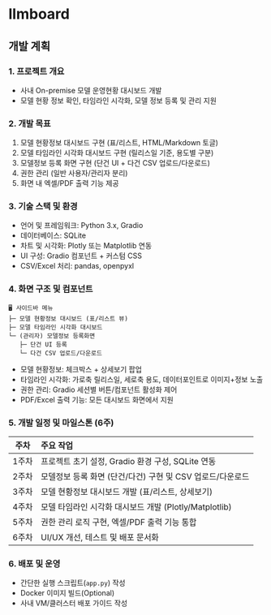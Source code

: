 # llmboard

## 개발 계획

### 1. 프로젝트 개요
- 사내 On-premise 모델 운영현황 대시보드 개발
- 모델 현황 정보 확인, 타임라인 시각화, 모델 정보 등록 및 관리 지원

### 2. 개발 목표
1. 모델 현황정보 대시보드 구현 (표/리스트, HTML/Markdown 토글)
2. 모델 타임라인 시각화 대시보드 구현 (릴리스일 기준, 용도별 구분)
3. 모델정보 등록 화면 구현 (단건 UI + 다건 CSV 업로드/다운로드)
4. 권한 관리 (일반 사용자/관리자 분리)
5. 화면 내 엑셀/PDF 출력 기능 제공

### 3. 기술 스택 및 환경
- 언어 및 프레임워크: Python 3.x, Gradio
- 데이터베이스: SQLite
- 차트 및 시각화: Plotly 또는 Matplotlib 연동
- UI 구성: Gradio 컴포넌트 + 커스텀 CSS
- CSV/Excel 처리: pandas, openpyxl

### 4. 화면 구조 및 컴포넌트
```
🖥️ 사이드바 메뉴
├─ 모델 현황정보 대시보드 (표/리스트 뷰)
├─ 모델 타임라인 시각화 대시보드
└─ (관리자) 모델정보 등록화면
   ├─ 단건 UI 등록
   └─ 다건 CSV 업로드/다운로드
```
- 모델 현황정보: 체크박스 + 상세보기 팝업
- 타임라인 시각화: 가로축 릴리스일, 세로축 용도, 데이터포인트로 이미지+정보 노출
- 권한 관리: Gradio 세션별 버튼/컴포넌트 활성화 제어
- PDF/Excel 출력 기능: 모든 대시보드 화면에서 지원

### 5. 개발 일정 및 마일스톤 (6주)
| 주차 | 주요 작업 |
|:---:|:----------|
| 1주차 | 프로젝트 초기 설정, Gradio 환경 구성, SQLite 연동 | 
| 2주차 | 모델정보 등록 화면 (단건/다건) 구현 및 CSV 업로드/다운로드 | 
| 3주차 | 모델 현황정보 대시보드 개발 (표/리스트, 상세보기) |
| 4주차 | 모델 타임라인 시각화 대시보드 개발 (Plotly/Matplotlib) |
| 5주차 | 권한 관리 로직 구현, 엑셀/PDF 출력 기능 통합 |
| 6주차 | UI/UX 개선, 테스트 및 배포 문서화 |

### 6. 배포 및 운영
- 간단한 실행 스크립트(`app.py`) 작성
- Docker 이미지 빌드(Optional)
- 사내 VM/클러스터 배포 가이드 작성
